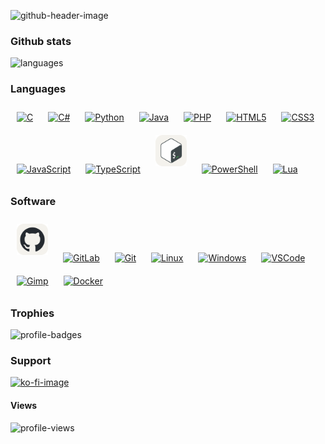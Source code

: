 ![github-header-image](https://github.com/user-attachments/assets/56ce69d0-a70b-467b-8e3e-755d12885ba8)

### Github stats
![languages](https://github-readme-stats.vercel.app/api/top-langs?username=oskarbukovsky&show_icons=true&locale=en&layout=compact&theme=tokyonight)

### Languages
<a href="https://www.cprogramming.com/" target="_blank"><img style="margin: 10px" src="https://profilinator.rishav.dev/skills-assets/c-original.svg" alt="C" height="50" /></a>
<a href="https://docs.microsoft.com/en-us/dotnet/csharp/" target="_blank"><img style="margin: 10px" src="https://profilinator.rishav.dev/skills-assets/csharp-original.svg" alt="C#" height="50" /></a>
<a href="https://www.python.org/" target="_blank"><img style="margin: 10px" src="https://profilinator.rishav.dev/skills-assets/python-original.svg" alt="Python" height="50" /></a>
<a href="https://www.java.com/" target="_blank"><img style="margin: 10px" src="https://profilinator.rishav.dev/skills-assets/java-original-wordmark.svg" alt="Java" height="50" /></a>
<a href="https://www.php.net/" target="_blank"><img style="margin: 10px" src="https://profilinator.rishav.dev/skills-assets/php-original.svg" alt="PHP" height="50" /></a>
<a href="https://en.wikipedia.org/wiki/HTML5" target="_blank"><img style="margin: 10px" src="https://profilinator.rishav.dev/skills-assets/html5-original-wordmark.svg" alt="HTML5" height="50" /></a>
<a href="https://www.w3schools.com/css/" target="_blank"><img style="margin: 10px" src="https://profilinator.rishav.dev/skills-assets/css3-original-wordmark.svg" alt="CSS3" height="50" /></a>
<a href="https://www.javascript.com/" target="_blank"><img style="margin: 10px" src="https://profilinator.rishav.dev/skills-assets/javascript-original.svg" alt="JavaScript" height="50" /></a>
<a href="https://www.typescriptlang.org/" target="_blank"><img style="margin: 10px" src="https://profilinator.rishav.dev/skills-assets/typescript-original.svg" alt="TypeScript" height="50" /></a>
<a href="https://www.gnu.org/software/bash/" target="_blank"><img style="margin: 10px" src="https://raw.githubusercontent.com/tandpfun/skill-icons/refs/heads/main/icons/Bash-Light.svg" alt="Bash" height="50" /></a>
<a href="https://docs.microsoft.com/en-us/powershell/" target="_blank"><img style="margin: 10px" src="https://profilinator.rishav.dev/skills-assets/powershell.png" alt="PowerShell" height="50" /></a>
<a href="https://www.lua.org/about.html"><img style="margin: 10px" src="https://upload.wikimedia.org/wikipedia/commons/thumb/c/cf/Lua-Logo.svg/2048px-Lua-Logo.svg.png" alt="Lua" height="50" /></a>

### Software

<a href="https://www.github.com/" target="_blank"><img style="margin: 10px" src="https://raw.githubusercontent.com/tandpfun/skill-icons/refs/heads/main/icons/Github-Light.svg" alt="Github" height="50" /></a>
<a href="https://about.gitlab.com/" target="_blank"><img style="margin: 10px" src="https://profilinator.rishav.dev/skills-assets/gitlab.svg" alt="GitLab" height="50" /></a>
<a href="https://git-scm.com/" target="_blank"><img style="margin: 10px" src="https://profilinator.rishav.dev/skills-assets/git-scm-icon.svg" alt="Git" height="50" /></a>
<a href="https://www.linux.org/" target="_blank"><img style="margin: 10px" src="https://profilinator.rishav.dev/skills-assets/linux-original.svg" alt="Linux" height="50" /></a>
<a href="https://www.microsoft.com/en-us/windows" target="_blank"><img style="margin: 10px" src="https://raw.githubusercontent.com/tandpfun/skill-icons/refs/heads/main/icons/Windows-Light.svg" alt="Windows" height="50" /></a>
<a href="https://code.visualstudio.com/" target="_blank"><img style="margin: 10px" src="https://static.wikia.nocookie.net/logopedia/images/9/9a/Visual_Studio_Code_1.35_icon.svg/revision/latest?cb=20231105010051" alt="VSCode" height="50" /></a>
<a href="https://www.gimp.org/" target="_blank"><img style="margin: 10px" src="https://upload.wikimedia.org/wikipedia/commons/thumb/4/45/The_GIMP_icon_-_gnome.svg/2048px-The_GIMP_icon_-_gnome.svg.png" alt="Gimp" height="50" /></a>
<a href="https://www.docker.com/" target="_blank"><img style="margin: 10px" src="https://profilinator.rishav.dev/skills-assets/docker-original-wordmark.svg" alt="Docker" height="50" /></a>


### Trophies
![profile-badges](https://github-profile-trophy.vercel.app/?username=oskarbukovsky&rank=-?&no-bg=true&theme=onedark&margin-w=10)

### Support
[![ko-fi-image](https://github.com/user-attachments/assets/65aca8c5-829a-4ec7-9e19-9f53cf4fa455)](https://ko-fi.com/juunikorn)

#### Views
![profile-views](https://komarev.com/ghpvc/?username=oskarbukovsky&&style=flat-square)
